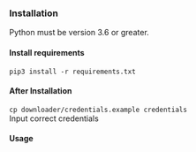 ### Installation

Python must be version 3.6 or greater.

#### Install requirements

`pip3 install -r requirements.txt` 

#### After Installation
`cp downloader/credentials.example credentials`  
Input correct credentials

#### Usage





